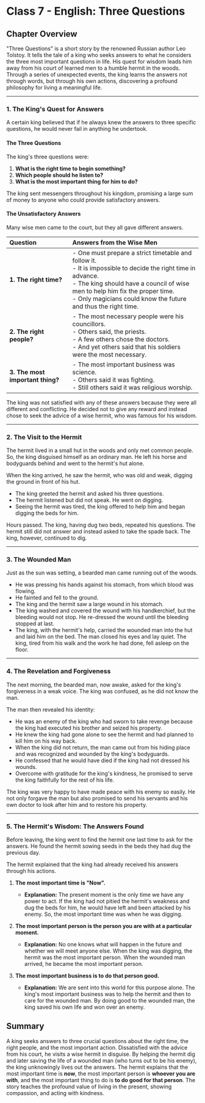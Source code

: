 # Class 7 - English: Three Questions

## Chapter Overview

"Three Questions" is a short story by the renowned Russian author Leo Tolstoy. It tells the tale of a king who seeks answers to what he considers the three most important questions in life. His quest for wisdom leads him away from his court of learned men to a humble hermit in the woods. Through a series of unexpected events, the king learns the answers not through words, but through his own actions, discovering a profound philosophy for living a meaningful life.

---

### 1. The King's Quest for Answers

A certain king believed that if he always knew the answers to three specific questions, he would never fail in anything he undertook.

#### The Three Questions

The king's three questions were:
1.  **What is the right time to begin something?**
2.  **Which people should he listen to?**
3.  **What is the most important thing for him to do?**

The king sent messengers throughout his kingdom, promising a large sum of money to anyone who could provide satisfactory answers.

#### The Unsatisfactory Answers

Many wise men came to the court, but they all gave different answers.

| Question | Answers from the Wise Men |
| :--- | :--- |
| **1. The right time?** | - One must prepare a strict timetable and follow it. <br> - It is impossible to decide the right time in advance. <br> - The king should have a council of wise men to help him fix the proper time. <br> - Only magicians could know the future and thus the right time. |
| **2. The right people?** | - The most necessary people were his councillors. <br> - Others said, the priests. <br> - A few others chose the doctors. <br> - And yet others said that his soldiers were the most necessary. |
| **3. The most important thing?** | - The most important business was science. <br> - Others said it was fighting. <br> - Still others said it was religious worship. |

The king was not satisfied with any of these answers because they were all different and conflicting. He decided not to give any reward and instead chose to seek the advice of a wise hermit, who was famous for his wisdom.

---

### 2. The Visit to the Hermit

The hermit lived in a small hut in the woods and only met common people. So, the king disguised himself as an ordinary man. He left his horse and bodyguards behind and went to the hermit's hut alone.

When the king arrived, he saw the hermit, who was old and weak, digging the ground in front of his hut.
- The king greeted the hermit and asked his three questions.
- The hermit listened but did not speak. He went on digging.
- Seeing the hermit was tired, the king offered to help him and began digging the beds for him.

Hours passed. The king, having dug two beds, repeated his questions. The hermit still did not answer and instead asked to take the spade back. The king, however, continued to dig.

---

### 3. The Wounded Man

Just as the sun was setting, a bearded man came running out of the woods.
- He was pressing his hands against his stomach, from which blood was flowing.
- He fainted and fell to the ground.
- The king and the hermit saw a large wound in his stomach.
- The king washed and covered the wound with his handkerchief, but the bleeding would not stop. He re-dressed the wound until the bleeding stopped at last.
- The king, with the hermit's help, carried the wounded man into the hut and laid him on the bed. The man closed his eyes and lay quiet. The king, tired from his walk and the work he had done, fell asleep on the floor.

---

### 4. The Revelation and Forgiveness

The next morning, the bearded man, now awake, asked for the king's forgiveness in a weak voice. The king was confused, as he did not know the man.

The man then revealed his identity:
- He was an enemy of the king who had sworn to take revenge because the king had executed his brother and seized his property.
- He knew the king had gone alone to see the hermit and had planned to kill him on his way back.
- When the king did not return, the man came out from his hiding place and was recognized and wounded by the king's bodyguards.
- He confessed that he would have died if the king had not dressed his wounds.
- Overcome with gratitude for the king's kindness, he promised to serve the king faithfully for the rest of his life.

The king was very happy to have made peace with his enemy so easily. He not only forgave the man but also promised to send his servants and his own doctor to look after him and to restore his property.

---

### 5. The Hermit's Wisdom: The Answers Found

Before leaving, the king went to find the hermit one last time to ask for the answers. He found the hermit sowing seeds in the beds they had dug the previous day.

The hermit explained that the king had already received his answers through his actions.

1.  **The most important time is "Now".**
    *   **Explanation:** The present moment is the only time we have any power to act. If the king had not pitied the hermit's weakness and dug the beds for him, he would have left and been attacked by his enemy. So, the most important time was when he was digging.

2.  **The most important person is the person you are with at a particular moment.**
    *   **Explanation:** No one knows what will happen in the future and whether we will meet anyone else. When the king was digging, the hermit was the most important person. When the wounded man arrived, he became the most important person.

3.  **The most important business is to do that person good.**
    *   **Explanation:** We are sent into this world for this purpose alone. The king's most important business was to help the hermit and then to care for the wounded man. By doing good to the wounded man, the king saved his own life and won over an enemy.

## Summary

A king seeks answers to three crucial questions about the right time, the right people, and the most important action. Dissatisfied with the advice from his court, he visits a wise hermit in disguise. By helping the hermit dig and later saving the life of a wounded man (who turns out to be his enemy), the king unknowingly lives out the answers. The hermit explains that the most important time is **now**, the most important person is **whoever you are with**, and the most important thing to do is **to do good for that person**. The story teaches the profound value of living in the present, showing compassion, and acting with kindness.